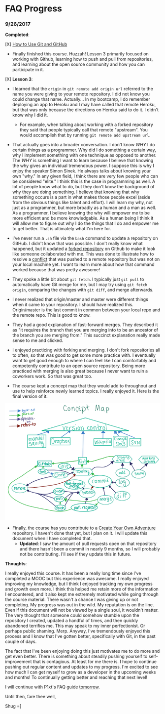 # FAQ Progress

### 9/26/2017

**Completed**:

[X] [How to Use Git and GitHub](https://www.udacity.com/course/how-to-use-git-and-github--ud775)
  * Finally finished this course. Huzzah! Lesson 3 primarily focused on working with Github, learning how to push and pull from repositories, and learning about the open source community and how you can participate in it.

  [X] **Lesson 3**:

  - I learned that the `origin` in `git remote add origin url` referred to the name you were giving to your remote repository. I did not know you could change that name. Actually... In my bootcamp, I do remember deploying an app to Heroku and I may have called that remote Heroku, but that was only because the directions on Heroku said to do it. I didn't know why I did it.

     - For example, when talking about working with a forked repository they said that people typically call that remote "upstream". You would accomplish that by running `git remote add upstream url`.

  - That actually goes into a broader conversation. I don't know *WHY* I do certain things as a programmer. Why did I do something a certain way, why I implement something with one technique as opposed to another. The *WHY* is something I want to learn because I believe that knowing the why gives an individual tremendous power. I suppose this is why I enjoy the speaker Simon Sinek. He always talks about knowing your own "why." In any given field, I think there are very few people who can be considered "elite." I think this is the case in programming as well. A lot of people know what to do, but they don't know the background of why they are doing something. I believe that knowing that why something occurs is a part in what makes those people excel (aside from the obvious things like talent and effort). I will learn my why, not just as a programmer, but more broadly as a human and a man as well. As a programmer, I believe knowing the why will empower me to be more efficient and be more knowledgable. As a human being I think it will allow me to figure out why I do the things that I do and empower me to get better. That is ultimately what I'm here for.

  - I've never run a `.sh` file via the `bash` command to update a repository on GitHub. I didn't know that was possible. I don't really know what happened, but it updated a [forked repository](https://github.com/ShugKnight24/recipes) on Github to make it look like someone collaborated with me. This was done to illustrate how to resolve a [conflict](https://github.com/ShugKnight24/recipes/commit/909199955ecf823300bd4d2449f29f7c85408031) that was pushed to a remote repository but was not on your local machine yet. I want to learn more about how that command worked because that was pretty awesome!

  - They spoke a little bit about `git fetch`. I typically just `git pull` to automatically have Git merge for me, but I may try using `git fetch origin`, comparing the changes with `git diff`, and merge afterwards.

  - I never realized that origin/master and master were different things when it came to your repository. I should have realized this. Origin/master is the last commit in common between your local repo and the remote repo. This is good to know.

  - They had a good explanation of fast-forward merges. They described it as "it requires the branch that you are merging into to be an ancestor of the branch you are merging from." This succinct explanation really made sense to me and clicked.

  - I enjoyed practicing with forking and merging. I don't fork repositories all to often, so that was good to get some more practice with. I eventually want to get good enough to where I can feel like I can comfortably and competently contribute to an open source repository. Being more practiced with merging is also great because I never want to ruin a coworkers work. So that was great too.

  - The course kept a concept map that they would add to throughout and use to help reinforce newly learned topics. I really enjoyed it. Here is the final version of it.

  ![How to Use Git and GitHub Final Concept Map](../img/concept_map_final.png)

  - Finally, the course has you contribute to a [Create Your Own Adventure](https://github.com/udacity/create-your-own-adventure) repository. I haven't done that yet, but I plan on it. I will update this document when I have completed that.
    - **Updated**: I saw the amount of pull requests open on that repository and there hasn't been a commit in nearly 9 months, so I will probably not be contributing. I'll see if they update this in future.

**Thoughts**:

I really enjoyed this course. It has been a really long time since I've completed a MOOC but this experience was awesome. I really enjoyed improving my knowledge, but I think I enjoyed tracking my own progress and growth even more. I think this helped me retain more of the information I encountered, and it also kept me extremely motivated while going through the course material. There wasn't a chance I was giving up or not completing. My progress was out in the wild. My reputation is on the line. Even if this document will not be viewed by a single soul, it wouldn't matter. The very thought that someone could somehow stumble upon the repository I created, updated a handful of times, and then quickly abandoned terrifies me. This may speak to my inner perfectionist. Or perhaps public shaming. Merp. Anyway, I've tremendously enjoyed this process and I know that I've gotten better, specifically with Git, in the past couple of days.

The fact that I've been enjoying doing this just motivates me to do more and get even better. There is something about steadily pushing yourself to self-improvement that is contagious. At least for me there is. I hope to continue pushing out regular content and updates to my progress. I'm excited to see how much I can get myself to grow as a developer in the upcoming weeks and months! To continually getting better and reaching that next level!

I will continue with P1xt's FAQ guide [tomorrow](9_27_17.md).

Until then, fare thee well,

Shug =]
